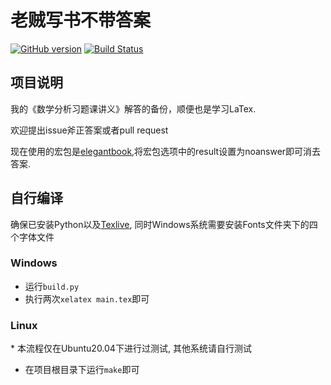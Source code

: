 # 老贼写书不带答案

[![GitHub version](https://badge.fury.io/gh/Yxue-1906%2Fmathmatical_analysis.svg)](https://github.com/Yxue-1906/mathmatical_analysis/releases/latest)
[![Build Status](https://github.com/Yxue-1906/mathmatical_analysis/workflows/Main/badge.svg)](https://github.com/Yxue-1906/mathmatical_analysis/releases)

## 项目说明

我的《数学分析习题课讲义》解答的备份，顺便也是学习LaTex.

欢迎提出issue斧正答案或者pull request

现在使用的宏包是[elegantbook](https://github.com/ElegantLaTeX/ElegantBook),将宏包选项中的result设置为noanswer即可消去答案.

## 自行编译

确保已安装Python以及[Texlive](https://www.tug.org/texlive/), 同时Windows系统需要安装Fonts文件夹下的四个字体文件

### Windows

- 运行``build.py``
- 执行两次``xelatex main.tex``即可

### Linux

\* 本流程仅在Ubuntu20.04下进行过测试, 其他系统请自行测试

- 在项目根目录下运行``make``即可 
